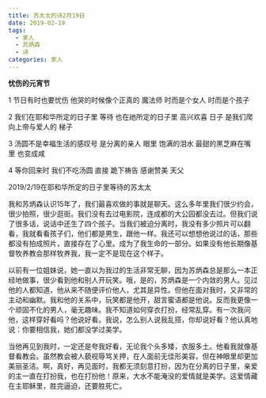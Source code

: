 ```yaml
---
title: 苏太太的诗2月19日
date: 2019-02-19 
tags:
  - 家人
  - 苏炳森
  - 诗
categories: 家人
---
```

**忧伤的元宵节**

1
节日有时也要忧伤
他哭的时候像个正真的
魔法师
时而是个女人
时而是个孩子

2
我们在耶和华所定的日子里
等待
也在祂所定的日子里
高兴欢喜
日子
是我们爬向上帝与爱人的
梯子

3
汤圆不是幸福生活的感叹号
是分离的亲人
眼里
饱满的泪水
最甜的黑芝麻在嘴里
也变成咸

4
等你回来时
我们不吃汤圆
直接
跪下祷告
感谢赞美
天父

2019/2/19在耶和华所定的日子里等待的苏太太

我和苏炳森认识15年了，我们最喜欢做的事就是聊天。这么多年里我们很少约会，很少拍照，很少逛街。我们没有去过电影院，连成都的大公园都没去过。但我们说了很多话，说话中还生了四个孩子。当我们被迫分离时，我没有多少照片可以翻看，我就看看孩子们，他们都是男生，跟他一样。我还可以想想他说过的话，那些都没有拍成照片，直接存在了心里。成为了我生命的一部分。如果没有他长期像基督牧养教会那样牧养我，我一定不是现在这个样子。

以前有一位姐妹说，她一直以为我过的生活非常无聊，因为苏炳森总是那么一本正经地做事，很少看到他和别人开玩笑。哦，是的，苏炳森是一个内敛的男人。见过他的人都知道，他从来不随便评价他人，尤其是异性。但他在面对我时，又非常的主动和幽默。我和他的关系中，玩笑都是他开，甜言蜜语都是他说。反而我更像一个顽固不化的男人，毫无趣味。我不知道如何穿衣打扮，经常乱穿。有一次我问他，这样穿好看吗？他说好看。我说，怎么别人说我乱搭，你却说好看？他认真地说：你要相信我，她们都没学过美学。

当他再见到我时，一定还是夸我好看，无论我个头多矮，衣服多土。他看我就像基督看教会。虽然教会被人藐视辱骂关押，在人面前无佳形美容，但在神眼里却更加美丽圣洁。啊，真好，再见面时，我都无须刻意打扮，因为在分离的日子里，亲爱的主一直在打扮我，也在打扮他！原来，大水不能淹没的爱情就是美学。这爱情藏在主耶稣里，胜完逼迫，还要胜死亡。
​
